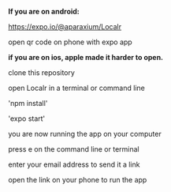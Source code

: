 **If you are on android:**

https://expo.io/@aparaxium/Localr

open qr code on phone with expo app




**if you are on ios, apple made it harder to open.**

clone this repository

open Localr in a terminal or command line

'npm install'

'expo start'

you are now running the app on your computer

press e on the command line or terminal

enter your email address to send it a link

open the link on your phone to run the app
